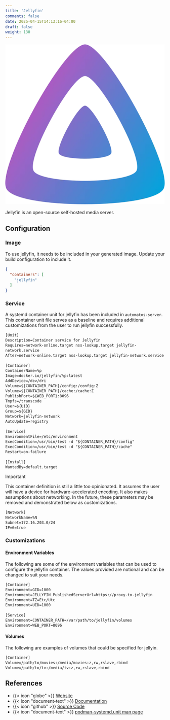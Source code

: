 ```yaml
---
title: 'Jellyfin'
comments: false
date: 2025-04-15T14:13:16-04:00
draft: false
weight: 130
---
```

![Jellyfin](./jellyfin.webp)

Jellyfin is an open-source self-hosted media server.

## Configuration

### Image

To use jellyfin, it needs to be included in your generated image. Update your build configuration to include it.

```json {filename=".config/my-server-build"}
{
  "containers": [
    "jellyfin"
  ]
}
```

### Service

A systemd container unit for jellyfin has been included in `automatos-server`. This container unit file serves as a baseline and requires additional customizations from the user to run jellyfin successfully.

```systemd {base_url="https://github.com/cubt85iz/automatos-server/blob/main", filename="/etc/containers/systemd/jellyfin.container"}
[Unit]
Description=Container service for Jellyfin
Requires=network-online.target nss-lookup.target jellyfin-network.service
After=network-online.target nss-lookup.target jellyfin-network.service

[Container]
ContainerName=%p
Image=docker.io/jellyfin/%p:latest
AddDevice=/dev/dri
Volume=${CONTAINER_PATH}/config:/config:Z
Volume=${CONTAINER_PATH}/cache:/cache:Z
PublishPort=${WEB_PORT}:8096
Tmpfs=/transcode
User=${UID}
Group=${GID}
Network=jellyfin-network
AutoUpdate=registry

[Service]
EnvironmentFile=/etc/environment
ExecCondition=/usr/bin/test -d "${CONTAINER_PATH}/config"
ExecCondition=/usr/bin/test -d "${CONTAINER_PATH}/cache"
Restart=on-failure

[Install]
WantedBy=default.target
```

> [!IMPORTANT]
> This container definition is still a little too opinionated. It assumes the user will have a device for hardware-accelerated encoding. It also makes assumptions about networking. In the future, these parameters may be removed and demonstrated below as customizations.

```systemd {base_url="https://github.com/cubt85iz/automatos-server/blob/main", filename="/etc/containers/systemd/jellyfin.network"}
[Network]
NetworkName=%N
Subnet=172.16.203.0/24
IPv6=true
```

### Customizations

#### Environment Variables

The following are some of the environment variables that can be used to configure the jellyfin container. The values provided are notional and can be changed to suit your needs.

```systemd {filename="/etc/containers/systemd/jellyfin.container.d/01-variables.conf"}
[Container]
Environment=GID=1000
Environment=JELLYFIN_PublishedServerUrl=https://proxy.to.jellyfin
Environment=TZ=Etc/Utc
Environment=UID=1000

[Service]
Environment=CONTAINER_PATH=/var/path/to/jellyfin/volumes
Environment=WEB_PORT=8096
```

#### Volumes

The following are examples of volumes that could be specified for jellyin.

```systemd {filename="/etc/containers/systemd/jellyfin.container.d/02-volumes.conf"}
[Container]
Volume=/path/to/movies:/media/movies:z,rw,rslave,rbind
Volume=/path/to/tv:/media/tv:z,rw,rslave,rbind
```

## References

- {{< icon "globe" >}} [Website](https://jellyfin.org/)
- {{< icon "document-text" >}} [Documentation](https://jellyfin.org/docs/general/installation/container/#podman)
- {{< icon "github" >}} [Source Code](https://github.com/jellyfin/jellyfin)
- {{< icon "document-text" >}} [podman-systemd.unit man page](https://docs.podman.io/en/latest/markdown/podman-systemd.unit.5.html)
